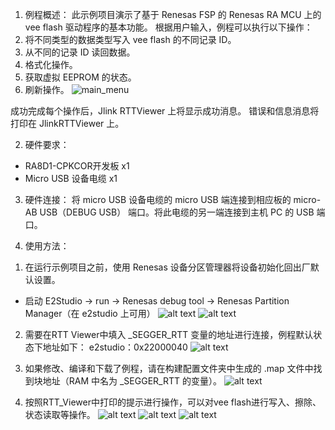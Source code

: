 1. 例程概述：
此示例项目演示了基于 Renesas FSP 的 Renesas RA MCU 上的 vee flash 驱动程序的基本功能。
根据用户输入，例程可以执行以下操作：
1. 将不同类型的数据类型写入 vee flash 的不同记录 ID。
2. 从不同的记录 ID 读回数据。
3. 格式化操作。
4. 获取虚拟 EEPROM 的状态。
5. 刷新操作。
![main_menu](/images/main_menu.png)

成功完成每个操作后，Jlink RTTViewer 上将显示成功消息。
错误和信息消息将打印在 JlinkRTTViewer 上。

2. 硬件要求：
- RA8D1-CPKCOR开发板 x1
- Micro USB 设备电缆 x1

3. 硬件连接：
将 micro USB 设备电缆的 micro USB 端连接到相应板的 micro-AB USB（DEBUG USB）
端口。将此电缆的另一端连接到主机 PC 的 USB 端口。

4. 使用方法：
1) 在运行示例项目之前，使用 Renesas 设备分区管理器将设备初始化回出厂默认设置。
- 启动 E2Studio -> run -> Renesas debug tool -> Renesas Partition Manager（在 e2studio 上可用）
![alt text](/images/reset1-1.png)
![alt text](/images/reset1-2.png)

2) 需要在RTT Viewer中填入 _SEGGER_RTT 变量的地址进行连接，例程默认状态下地址如下：
e2studio：0x22000040
![alt text](/images/RTT_Viewer_setting.png)


3) 如果修改、编译和下载了例程，请在构建配置文件夹中生成的 .map 文件中找到块地址（RAM 中名为 _SEGGER_RTT 的变量）。
![alt text](/images/RTT_adreess.png)

4) 按照RTT_Viewer中打印的提示进行操作，可以对vee flash进行写入、擦除、状态读取等操作。
![alt text](/images/flash_write.png)
![alt text](/images/flash_read.png)
![alt text](/images/status_read.png)